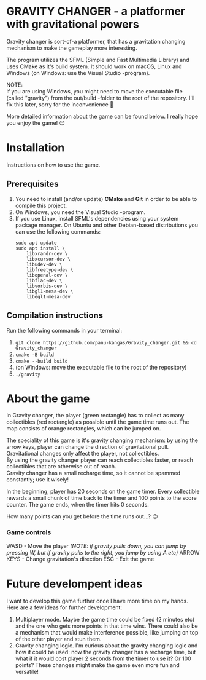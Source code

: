 # GRAVITY CHANGER - a platformer with gravitational powers

Gravity changer is sort-of-a platformer, that has a gravitation changing mechanism to make the gameplay more interesting.

The program utilizes the SFML (Simple and Fast Multimedia Library) and uses CMake as it's build system. It should work on macOS, Linux and Windows (on Windows: use the Visual Studio -program).  

NOTE:   
If you are using Windows, you might need to move the executable file (called "gravity") from the out/build -folder to the root of the repository. I'll fix this later, sorry for the inconvenience 🙈

More detailed information about the game can be found below. 
I really hope you enjoy the game! 😊 

# Installation

Instructions on how to use the game.

## Prerequisites

1. You need to install (and/or update) **CMake** and **Git** in order to be able to compile this project.  
2. On Windows, you need the Visual Studio -program.  
3. If you use Linux, install SFML's dependencies using your system package manager. On Ubuntu and other Debian-based distributions you can use the following commands:
    ```
    sudo apt update
    sudo apt install \
        libxrandr-dev \
        libxcursor-dev \
        libudev-dev \
        libfreetype-dev \
        libopenal-dev \
        libflac-dev \
        libvorbis-dev \
        libgl1-mesa-dev \
        libegl1-mesa-dev
    ```

## Compilation instructions

Run the following commands in your terminal:

1. ```git clone https://github.com/panu-kangas/Gravity_changer.git && cd Gravity_changer```  
2. ```cmake -B build```  
3. ```cmake --build build```
4. (on Windows: move the executable file to the root of the repository)
5. ```./gravity```

# About the game

In Gravity changer, the player (green rectangle) has to collect as many collectibles (red rectangle) as possible until the game time runs out. The map consists of orange rectangles, which can be jumped on.  

The speciality of this game is it's gravity changing mechanism: by using the arrow keys, player can change the direction of gravitational pull. Gravitational changes only affect the player, not collectibles.  
By using the gravity changer player can reach collectibles faster, or reach collectibles that are otherwise out of reach.  
Gravity changer has a small recharge time, so it cannot be spammed constantly; use it wisely!

In the beginning, player has 20 seconds on the game timer. Every collectible rewards a small chunk of time back to the timer and 100 points to the score counter. The game ends, when the timer hits 0 seconds.  
  
How many points can you get before the time runs out...? 😉

### Game controls

WASD - Move the player *(NOTE: if gravity pulls down, you can jump by pressing W, but if gravity pulls to the right, you jump by using A etc)*
ARROW KEYS - Change gravitation's direction 
ESC - Exit the game

# Future develompent ideas

I want to develop this game further once I have more time on my hands. Here are a few ideas for further development:  

1. Multiplayer mode. Maybe the game time could be fixed (2 minutes etc) and the one who gets more points in that time wins. There could also be a mechanism that would make interference possible, like jumping on top of the other player and stun them.
2. Gravity changing logic. I'm curious about the gravity changing logic and how it could be used: now the gravity changer has a recharge time, but what if it would cost player 2 seconds from the timer to use it? Or 100 points? These changes might make the game even more fun and versatile! 

